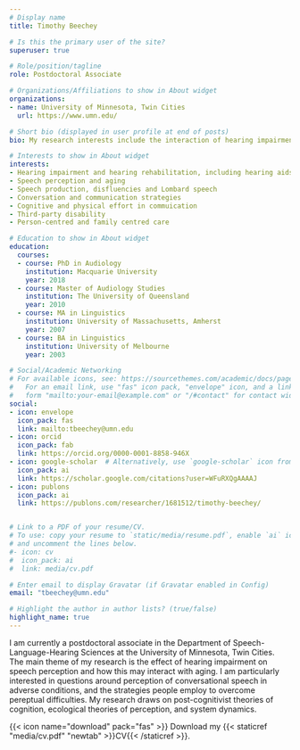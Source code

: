 ```yaml
---
# Display name
title: Timothy Beechey

# Is this the primary user of the site?
superuser: true

# Role/position/tagline
role: Postdoctoral Associate

# Organizations/Affiliations to show in About widget
organizations:
- name: University of Minnesota, Twin Cities
  url: https://www.umn.edu/

# Short bio (displayed in user profile at end of posts)
bio: My research interests include the interaction of hearing impairment and speech perception, especially in relation to interactive communication.

# Interests to show in About widget
interests:
- Hearing impairment and hearing rehabilitation, including hearing aids and cochlear implants
- Speech perception and aging
- Speech production, disfluencies and Lombard speech
- Conversation and communication strategies
- Cognitive and physical effort in commuication
- Third-party disability
- Person-centred and family centred care

# Education to show in About widget
education:
  courses:
  - course: PhD in Audiology
    institution: Macquarie University
    year: 2018
  - course: Master of Audiology Studies
    institution: The University of Queensland
    year: 2010
  - course: MA in Linguistics
    institution: University of Massachusetts, Amherst
    year: 2007
  - course: BA in Linguistics
    institution: University of Melbourne
    year: 2003

# Social/Academic Networking
# For available icons, see: https://sourcethemes.com/academic/docs/page-builder/#icons
#   For an email link, use "fas" icon pack, "envelope" icon, and a link in the
#   form "mailto:your-email@example.com" or "/#contact" for contact widget.
social:
- icon: envelope
  icon_pack: fas
  link: mailto:tbeechey@umn.edu
- icon: orcid
  icon_pack: fab
  link: https://orcid.org/0000-0001-8858-946X
- icon: google-scholar  # Alternatively, use `google-scholar` icon from `ai` icon pack
  icon_pack: ai
  link: https://scholar.google.com/citations?user=WFuRXQgAAAAJ
- icon: publons
  icon_pack: ai
  link: https://publons.com/researcher/1681512/timothy-beechey/


# Link to a PDF of your resume/CV.
# To use: copy your resume to `static/media/resume.pdf`, enable `ai` icons in `params.toml`, 
# and uncomment the lines below.
#- icon: cv
#  icon_pack: ai
#  link: media/cv.pdf

# Enter email to display Gravatar (if Gravatar enabled in Config)
email: "tbeechey@umn.edu"

# Highlight the author in author lists? (true/false)
highlight_name: true
---
```


I am currently a postdoctoral associate in the Department of Speech-Language-Hearing Sciences at the University of Minnesota, Twin Cities. The main theme of my research is the effect of hearing impairment on speech perception and how this may interact with aging. I am particularly interested in questions around perception of conversational speech in adverse conditions, and the strategies people employ to overcome pereptual difficulties. My research draws on post-cognitivist theories of cognition, ecological theories of perception, and system dynamics.



{{< icon name="download" pack="fas" >}} Download my {{< staticref "media/cv.pdf" "newtab" >}}CV{{< /staticref >}}.
